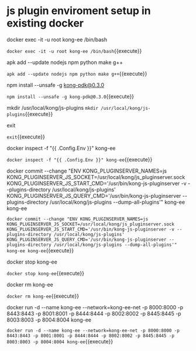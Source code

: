 # js plugin enviroment setup in existing docker

docker exec -it -u root kong-ee /bin/bash

`docker exec -it -u root kong-ee /bin/bash`{{execute}}

apk add --update nodejs npm python make g++

`apk add --update nodejs npm python make g++`{{execute}}

npm install --unsafe -g kong-pdk@0.3.0

`npm install --unsafe -g kong-pdk@0.3.0`{{execute}}

mkdir /usr/local/kong/js-plugins
`mkdir /usr/local/kong/js-plugins`{{execute}}

exit

`exit`{{execute}}

docker inspect -f "{{ .Config.Env }}" kong-ee

`docker inspect -f "{{ .Config.Env }}" kong-ee`{{execute}}

docker commit --change "ENV KONG_PLUGINSERVER_NAMES=js KONG_PLUGINSERVER_JS_SOCKET=/usr/local/kong/js_pluginserver.sock KONG_PLUGINSERVER_JS_START_CMD='/usr/bin/kong-js-pluginserver -v --plugins-directory /usr/local/kong/js-plugins' KONG_PLUGINSERVER_JS_QUERY_CMD='/usr/bin/kong-js-pluginserver --plugins-directory /usr/local/kong/js-plugins --dump-all-plugins'" kong-ee kong-ee

`docker commit --change "ENV KONG_PLUGINSERVER_NAMES=js KONG_PLUGINSERVER_JS_SOCKET=/usr/local/kong/js_pluginserver.sock KONG_PLUGINSERVER_JS_START_CMD='/usr/bin/kong-js-pluginserver -v --plugins-directory /usr/local/kong/js-plugins' KONG_PLUGINSERVER_JS_QUERY_CMD='/usr/bin/kong-js-pluginserver --plugins-directory /usr/local/kong/js-plugins --dump-all-plugins'" kong-ee kong-ee`{{execute}}

docker stop kong-ee

`docker stop kong-ee`{{execute}}

docker rm kong-ee

`docker rm kong-ee`{{execute}}

docker run -d --name kong-ee --network=kong-ee-net -p 8000:8000 -p 8443:8443 -p 8001:8001 -p 8444:8444 -p 8002:8002 -p 8445:8445 -p 8003:8003 -p 8004:8004 kong-ee

`docker run -d --name kong-ee --network=kong-ee-net -p 8000:8000 -p 8443:8443 -p 8001:8001 -p 8444:8444 -p 8002:8002 -p 8445:8445 -p 8003:8003 -p 8004:8004 kong-ee`{{execute}}